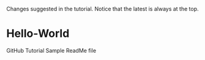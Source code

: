 Changes suggested in the tutorial.  Notice that the latest is always at the top.
# Hello-World
GitHub Tutorial
Sample ReadMe file
